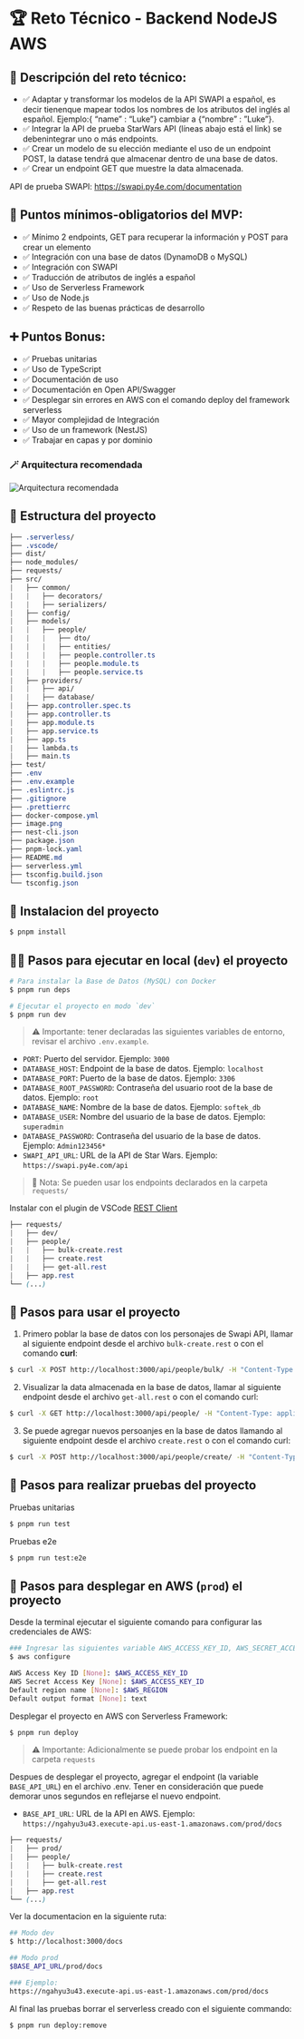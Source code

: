 # 🏆 Reto Técnico - Backend NodeJS AWS

## 📝 Descripción del reto técnico:

- ✅ Adaptar y transformar los modelos de la API SWAPI a español, es decir tienenque mapear todos los nombres de los atributos del inglés al español. Ejemplo:{ “name” : “Luke”} cambiar a {“nombre” : ”Luke”}.
- ✅ Integrar la API de prueba StarWars API (líneas abajo está el link) se debenintegrar uno o más endpoints.
- ✅ Crear un modelo de su elección mediante el uso de un endpoint POST, la datase tendrá que almacenar dentro de una base de datos.
- ✅ Crear un endpoint GET que muestre la data almacenada.

API de prueba SWAPI: https://swapi.py4e.com/documentation

## 📒 Puntos mínimos-obligatorios del MVP:

- ✅ Mínimo 2 endpoints, GET para recuperar la información y POST para crear un elemento
- ✅ Integración con una base de datos (DynamoDB o MySQL)
- ✅ Integración con SWAPI
- ✅ Traducción de atributos de inglés a español
- ✅ Uso de Serverless Framework
- ✅ Uso de Node.js
- ✅ Respeto de las buenas prácticas de desarrollo

## ➕ Puntos Bonus:

- ✅ Pruebas unitarias
- ✅ Uso de TypeScript
- ✅ Documentación de uso
- ✅ Documentación en Open API/Swagger
- ✅ Desplegar sin errores en AWS con el comando deploy del framework serverless
- ✅ Mayor complejidad de Integración
- ✅ Uso de un framework (NestJS)
- ✅ Trabajar en capas y por dominio

### 🪄 Arquitectura recomendada

![Arquitectura recomendada](image.png)

## 📁 Estructura del proyecto

```css
├── .serverless/
├── .vscode/
├── dist/
├── node_modules/
├── requests/
├── src/
|   ├── common/
|   |   ├── decorators/
|   |   ├── serializers/
|   ├── config/
|   ├── models/
|   |   ├── people/
|   |   |   ├── dto/
|   |   |   ├── entities/
|   |   |   ├── people.controller.ts
|   |   |   ├── people.module.ts
|   |   |   ├── people.service.ts
|   ├── providers/
|   |   ├── api/
|   |   ├── database/
|   ├── app.controller.spec.ts
|   ├── app.controller.ts
|   ├── app.module.ts
|   ├── app.service.ts
|   ├── app.ts
|   ├── lambda.ts
|   ├── main.ts
├── test/
├── .env
├── .env.example
├── .eslintrc.js
├── .gitignore
├── .prettierrc
├── docker-compose.yml
├── image.png
├── nest-cli.json
├── package.json
├── pnpm-lock.yaml
├── README.md
├── serverless.yml
├── tsconfig.build.json
└── tsconfig.json
```

## 💫 Instalacion del proyecto

```bash
$ pnpm install
```

## 👩‍💻 Pasos para ejecutar en local (`dev`) el proyecto

```bash
# Para instalar la Base de Datos (MySQL) con Docker
$ pnpm run deps

# Ejecutar el proyecto en modo `dev`
$ pnpm run dev
```

> ⚠️ Importante: tener declaradas las siguientes variables de entorno, revisar el archivo `.env.example`.

- `PORT`: Puerto del servidor. Ejemplo: `3000`
- `DATABASE_HOST`: Endpoint de la base de datos. Ejemplo: `localhost`
- `DATABASE_PORT`: Puerto de la base de datos. Ejemplo: `3306`
- `DATABASE_ROOT_PASSWORD`: Contraseña del usuario root de la base de datos. Ejemplo: `root`
- `DATABASE_NAME`: Nombre de la base de datos. Ejemplo: `softek_db`
- `DATABASE_USER`: Nombre del usuario de la base de datos. Ejemplo: `superadmin`
- `DATABASE_PASSWORD`: Contraseña del usuario de la base de datos. Ejemplo: `Admin123456*`
- `SWAPI_API_URL`: URL de la API de Star Wars. Ejemplo: `https://swapi.py4e.com/api`

> 🧾 Nota: Se pueden usar los endpoints declarados en la carpeta `requests/`

Instalar con el plugin de VSCode [REST Client](https://marketplace.visualstudio.com/items?itemName=humao.rest-client)

```css
├── requests/
|   ├── dev/
|   ├── people/
|   |   ├── bulk-create.rest
|   |   ├── create.rest
|   |   ├── get-all.rest
|   ├── app.rest
└── (...)
```

## 🎉 Pasos para usar el proyecto

1. Primero poblar la base de datos con los personajes de Swapi API, llamar al siguiente endpoint desde el archivo `bulk-create.rest` o con el comando **curl**:

```bash
$ curl -X POST http://localhost:3000/api/people/bulk/ -H "Content-Type: application/json"
```

2. Visualizar la data almacenada en la base de datos, llamar al siguiente endpoint desde el archivo `get-all.rest` o con el comando curl:

```bash
$ curl -X GET http://localhost:3000/api/people/ -H "Content-Type: application/json"
```

3. Se puede agregar nuevos persoanjes en la base de datos llamando al siguiente endpoint desde el archivo `create.rest` o con el comando curl:

```bash
$ curl -X POST http://localhost:3000/api/people/create/ -H "Content-Type: application/json" -d '{ "name": "Luke" }'
```

## 🐛 Pasos para realizar pruebas del proyecto

Pruebas unitarias

```bash
$ pnpm run test
```

Pruebas e2e

```bash
$ pnpm run test:e2e
```

## 🚀 Pasos para desplegar en AWS (`prod`) el proyecto

Desde la terminal ejecutar el siguiente comando para configurar las credenciales de AWS:

```bash
### Ingresar las siguientes variable AWS_ACCESS_KEY_ID, AWS_SECRET_ACCESS_KEY y AWS_REGION en la terminal
$ aws configure

AWS Access Key ID [None]: $AWS_ACCESS_KEY_ID
AWS Secret Access Key [None]: $AWS_ACCESS_KEY_ID
Default region name [None]: $AWS_REGION
Default output format [None]: text
```

Desplegar el proyecto en AWS con Serverless Framework:

```bash
$ pnpm run deploy
```

> ⚠️ Importante: Adicionalmente se puede probar los endpoint en la carpeta `requests`

Despues de desplegar el proyecto, agregar el endpoint (la variable `BASE_API_URL`) en el archivo .env. Tener en consideración que puede demorar unos segundos en reflejarse el nuevo endpoint.

- `BASE_API_URL`: URL de la API en AWS. Ejemplo: `https://ngahyu3u43.execute-api.us-east-1.amazonaws.com/prod/docs`

```css
├── requests/
|   ├── prod/
|   ├── people/
|   |   ├── bulk-create.rest
|   |   ├── create.rest
|   |   ├── get-all.rest
|   ├── app.rest
└── (...)
```

Ver la documentacion en la siguiente ruta:

```bash
## Modo dev
$ http://localhost:3000/docs

## Modo prod
$BASE_API_URL/prod/docs

### Ejemplo:
https://ngahyu3u43.execute-api.us-east-1.amazonaws.com/prod/docs
```

Al final las pruebas borrar el serverless creado con el siguiente commando:

```bash
$ pnpm run deploy:remove
```
